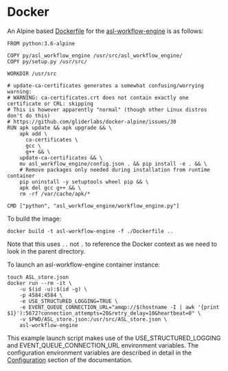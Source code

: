# Docker

An Alpine based [Dockerfile](Dockerfile) for the [asl-workflow-engine](..) is as follows:
```
FROM python:3.6-alpine

COPY py/asl_workflow_engine /usr/src/asl_workflow_engine/
COPY py/setup.py /usr/src/

WORKDIR /usr/src

# update-ca-certificates generates a somewhat confusing/worrying warning:
# WARNING: ca-certificates.crt does not contain exactly one certificate or CRL: skipping
# This is however apparently "normal" (though other Linux distros don't do this)
# https://github.com/gliderlabs/docker-alpine/issues/30
RUN apk update && apk upgrade && \
    apk add \
      ca-certificates \
      gcc \
      g++ && \
    update-ca-certificates && \
    mv asl_workflow_engine/config.json . && pip install -e . && \
    # Remove packages only needed during installation from runtime container
    pip uninstall -y setuptools wheel pip && \
    apk del gcc g++ && \
    rm -rf /var/cache/apk/*

CMD ["python", "asl_workflow_engine/workflow_engine.py"]
```
To build the image:
```
docker build -t asl-workflow-engine -f ./Dockerfile ..
```
Note that this uses `..` not `.` to reference the Docker context as we need to look in the parent directory.

To launch an asl-workflow-engine container instance:
```
touch ASL_store.json
docker run --rm -it \
    -u $(id -u):$(id -g) \
    -p 4584:4584 \
    -e USE_STRUCTURED_LOGGING=TRUE \
    -e EVENT_QUEUE_CONNECTION_URL="amqp://$(hostname -I | awk '{print $1}'):5672?connection_attempts=20&retry_delay=10&heartbeat=0" \
    -v $PWD/ASL_store.json:/usr/src/ASL_store.json \
    asl-workflow-engine
```
This example launch script makes use of the USE_STRUCTURED_LOGGING and EVENT_QUEUE_CONNECTION_URL environment variables. The configuration environment variables are described in detail in the [Configuration](../documentation/configuration.md) section of the documentation.